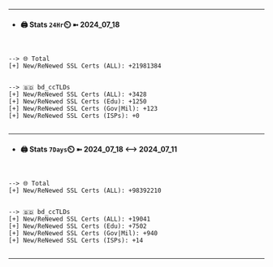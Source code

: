

---
- #### 🖨️ **Stats** `24Hr`⏲️ ➼ 2024_07_18
```console


--> 🌐 Total
[+] New/ReNewed SSL Certs (ALL): +21981384


--> 🇧🇩 bd_ccTLDs
[+] New/ReNewed SSL Certs (ALL): +3428
[+] New/ReNewed SSL Certs (Edu): +1250
[+] New/ReNewed SSL Certs (Gov|Mil): +123
[+] New/ReNewed SSL Certs (ISPs): +0


```

---
- #### 🖨️ **Stats** `7Days`⏲️ ➼ 2024_07_18 <--> 2024_07_11
```console


--> 🌐 Total
[+] New/ReNewed SSL Certs (ALL): +98392210


--> 🇧🇩 bd_ccTLDs
[+] New/ReNewed SSL Certs (ALL): +19041
[+] New/ReNewed SSL Certs (Edu): +7502
[+] New/ReNewed SSL Certs (Gov|Mil): +940
[+] New/ReNewed SSL Certs (ISPs): +14


```

---

